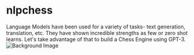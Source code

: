 # nlpchess
Language Models have been used for a variety of tasks- text generation, translation, etc. They have shown incredible strengths as few or zero shot learns. Let's take advantage of that to build a Chess Engine using GPT-3.
![Background Image](../image.png?raw=true)
